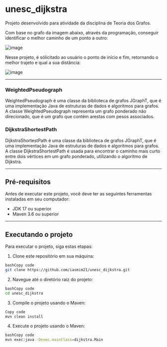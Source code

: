 # unesc_dijkstra
Projeto desenvolvido para atividade da disciplina de Teoria dos Grafos.


Com base no grafo da imagem abaixo, através da programação, conseguir identificar o melhor caminho de um ponto a outro:

![image](https://user-images.githubusercontent.com/60973376/230232860-be7b0e66-77ed-4c1f-82fb-82522dc06258.png)

Nesse projeto, é sólicitado ao usuário o ponto de início e fim, retornando o melhor trajeto e qual a sua distância:

![image](https://user-images.githubusercontent.com/60973376/230233054-ced4e43d-5515-44d9-bcd5-486cae39eb77.png)

<hr>


### WeightedPseudograph
WeightedPseudograph é uma classe da biblioteca de grafos JGraphT, que é uma implementação Java de estruturas de dados e algoritmos para grafos. A classe WeightedPseudograph representa um grafo ponderado não direcionado, que é um grafo que contém arestas com pesos associados.

### DijkstraShortestPath
DijkstraShortestPath é uma classe da biblioteca de grafos JGraphT, que é uma implementação Java de estruturas de dados e algoritmos para grafos. A classe DijkstraShortestPath é usada para encontrar o caminho mais curto entre dois vértices em um grafo ponderado, utilizando o algoritmo de Dijkstra.

----

## Pré-requisitos

Antes de executar este projeto, você deve ter as seguintes ferramentas instaladas em seu computador:

- JDK 17 ou superior
- Maven 3.6 ou superior

-----

## Executando o projeto

Para executar o projeto, siga estas etapas:

1. Clone este repositório em sua máquina:

```bash
bashCopy code
git clone https://github.com/iasmim21/unesc_dijkstra.git
```

2. Navegue até o diretório raiz do projeto:

```bash
bashCopy code
cd unesc_dijkstra
```

3. Compile o projeto usando o Maven:

```bash
Copy code
mvn clean install
```

4. Execute o projeto usando o Maven:

```bash
bashCopy code
mvn exec:java -Dexec.mainClass=dijkstra.Main
```
